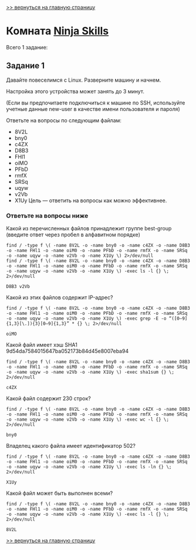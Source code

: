 [>> вернуться на главную страницу](https://github.com/BEPb/tryhackme/blob/master/README.md)

# Комната [Ninja Skills](https://tryhackme.com/r/room/ninjaskills) 

Всего 1 заданиe:
## Задание 1
Давайте повеселимся с Linux. Разверните машину и начнем.

Настройка этого устройства может занять до 3 минут.

(Если вы предпочитаете подключиться к машине по SSH, используйте учетные данные new-user в качестве имени 
пользователя и пароля)

Ответьте на вопросы по следующим файлам:
- 8V2L
- bny0
- c4ZX
- D8B3
- FHl1
- oiMO
- PFbD
- rmfX
- SRSq
- uqyw
- v2Vb
- X1Uy
Цель — ответить на вопросы как можно эффективнее.

### Ответьте на вопросы ниже
Какой из перечисленных файлов принадлежит группе best-group (введите ответ через пробел в алфавитном порядке)
```commandline
find / -type f \( -name 8V2L -o -name bny0 -o -name c4ZX -o -name D8B3 -o -name FHl1 -o -name oiM0 -o -name PFbD -o -name rmfX -o -name SRSq -o -name uqyw -o -name v2Vb -o -name X1Uy \) 2>/dev/null
find / -type f \( -name 8V2L -o -name bny0 -o -name c4ZX -o -name D8B3 -o -name FHl1 -o -name oiM0 -o -name PFbD -o -name rmfX -o -name SRSq -o -name uqyw -o -name v2Vb -o -name X1Uy \) -exec ls -l {} \; 2>/dev/null
```
```commandline
D8B3 v2Vb
```
Какой из этих файлов содержит IP-адрес?
```commandline
find / -type f \( -name 8V2L -o -name bny0 -o -name c4ZX -o -name D8B3 -o -name FHl1 -o -name oiM0 -o -name PFbD -o -name rmfX -o -name SRSq -o -name uqyw -o -name v2Vb -o -name X1Uy \) -exec grep -E -o “([0–9]{1,3}[\.]){3}[0–9]{1,3}” * {} \; 2>/dev/null
```
```commandline
oiMO
```
Какой файл имеет хэш SHA1 9d54da7584015647ba052173b84d45e8007eba94
```commandline
find / -type f \( -name 8V2L -o -name bny0 -o -name c4ZX -o -name D8B3 -o -name FHl1 -o -name oiM0 -o -name PFbD -o -name rmfX -o -name SRSq -o -name uqyw -o -name v2Vb -o -name X1Uy \) -exec sha1sum {} \; 2>/dev/null
```
```commandline
c4ZX
```
Какой файл содержит 230 строк?
```commandline
find / -type f \( -name 8V2L -o -name bny0 -o -name c4ZX -o -name D8B3 -o -name FHl1 -o -name oiM0 -o -name PFbD -o -name rmfX -o -name SRSq -o -name uqyw -o -name v2Vb -o -name X1Uy \) -exec wc -l {} \; 2>/dev/null
```
```commandline
bny0
```
Владелец какого файла имеет идентификатор 502?
```commandline
find / -type f \( -name 8V2L -o -name bny0 -o -name c4ZX -o -name D8B3 -o -name FHl1 -o -name oiM0 -o -name PFbD -o -name rmfX -o -name SRSq -o -name uqyw -o -name v2Vb -o -name X1Uy \) -exec ls -ln {} \; 2>/dev/null
```
```commandline
X1Uy
```
Какой файл может быть выполнен всеми?
```commandline
find / -type f \( -name 8V2L -o -name bny0 -o -name c4ZX -o -name D8B3 -o -name FHl1 -o -name oiM0 -o -name PFbD -o -name rmfX -o -name SRSq -o -name uqyw -o -name v2Vb -o -name X1Uy \) -exec ls -l {} \; 2>/dev/null
```
```commandline
8V2L
```

[>> вернуться на главную страницу](https://github.com/BEPb/tryhackme/blob/master/README.md)